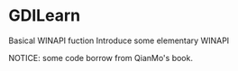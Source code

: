 # GDILearn
Basical WINAPI fuction
Introduce some elementary WINAPI


NOTICE:
some code borrow from QianMo's book.
